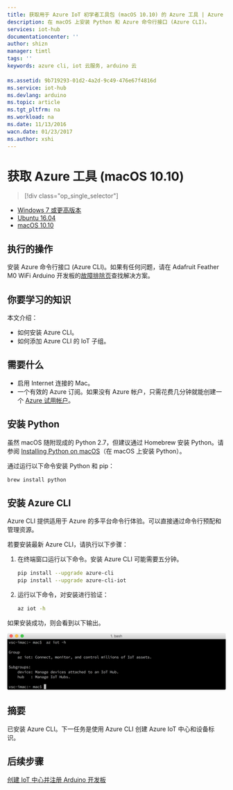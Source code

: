 ```yaml
---
title: 获取用于 Azure IoT 初学者工具包 (macOS 10.10) 的 Azure 工具 | Azure
description: 在 macOS 上安装 Python 和 Azure 命令行接口 (Azure CLI)。
services: iot-hub
documentationcenter: ''
author: shizn
manager: timtl
tags: ''
keywords: azure cli, iot 云服务, arduino 云

ms.assetid: 9b719293-01d2-4a2d-9c49-476e67f4816d
ms.service: iot-hub
ms.devlang: arduino
ms.topic: article
ms.tgt_pltfrm: na
ms.workload: na
ms.date: 11/13/2016
wacn.date: 01/23/2017
ms.author: xshi
---
```


# 获取 Azure 工具 (macOS 10.10)

> [!div class="op_single_selector"]
- [Windows 7 或更高版本][windows]
- [Ubuntu 16.04][ubuntu]
- [macOS 10.10][macos]

## 执行的操作

安装 Azure 命令行接口 (Azure CLI)。如果有任何问题，请在 Adafruit Feather M0 WiFi Arduino 开发板的[故障排除页](./iot-hub-adafruit-feather-m0-wifi-kit-arduino-troubleshooting.md)查找解决方案。

## 你要学习的知识
本文介绍：

 - 如何安装 Azure CLI。
 - 如何添加 Azure CLI 的 IoT 子组。

## 需要什么
 - 启用 Internet 连接的 Mac。
 - 一个有效的 Azure 订阅。如果没有 Azure 帐户，只需花费几分钟就能创建一个 [Azure 试用帐户](https://www.azure.cn/pricing/1rmb-trial/)。

## 安装 Python
虽然 macOS 随附现成的 Python 2.7，但建议通过 Homebrew 安装 Python。请参阅 [Installing Python on macOS](http://docs.python-guide.org/en/latest/starting/install/osx/)（在 macOS 上安装 Python）。

通过运行以下命令安装 Python 和 pip：

```bash
brew install python
```

## 安装 Azure CLI
Azure CLI 提供适用于 Azure 的多平台命令行体验。可以直接通过命令行预配和管理资源。

若要安装最新 Azure CLI，请执行以下步骤：

1. 在终端窗口运行以下命令。安装 Azure CLI 可能需要五分钟。

    ```bash
    pip install --upgrade azure-cli
    pip install --upgrade azure-cli-iot
    ```

2. 运行以下命令，对安装进行验证：

    ```bash
    az iot -h
    ```

如果安装成功，则会看到以下输出。

![指示成功的输出][output]  

## 摘要
已安装 Azure CLI。下一任务是使用 Azure CLI 创建 Azure IoT 中心和设备标识。

## 后续步骤
[创建 IoT 中心并注册 Arduino 开发板][create-your-iot-hub-and-register-your-arduino-board]

<!-- Images and links -->

[windows]: ./iot-hub-adafruit-feather-m0-wifi-kit-arduino-lesson2-get-azure-tools-win32.md
[ubuntu]: ./iot-hub-adafruit-feather-m0-wifi-kit-arduino-lesson2-get-azure-tools-ubuntu.md
[macos]: ./iot-hub-adafruit-feather-m0-wifi-kit-arduino-lesson2-get-azure-tools-mac.md
[output]: ./media/iot-hub-adafruit-feather-m0-wifi-lessons/lesson2/az_iot_help_osx.png
[create-your-iot-hub-and-register-your-arduino-board]: ./iot-hub-adafruit-feather-m0-wifi-kit-arduino-lesson2-prepare-azure-iot-hub.md

<!---HONumber=Mooncake_0116_2017-->